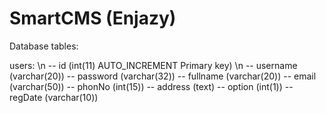 SmartCMS (Enjazy)
===========================
Database tables:

users: \n
-- id  (int(11) AUTO_INCREMENT Primary key) \n
-- username (varchar(20))
-- password	(varchar(32))
-- fullname (varchar(20))
-- email (varchar(50))
-- phonNo (int(15))
-- address (text)
-- option (int(1))
-- regDate (varchar(10))

